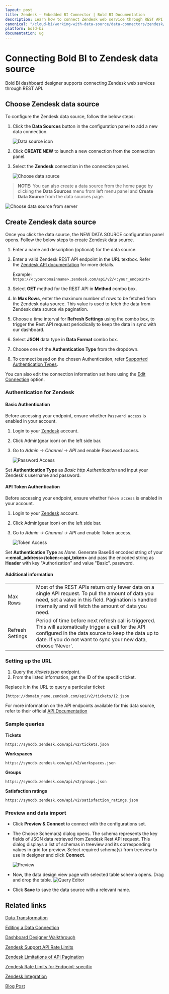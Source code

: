 ```yaml
---
layout: post
title: Zendesk – Embedded BI Connector | Bold BI Documentation
description: Learn how to connect Zendesk web service through REST API endpoint with Bold BI Embedded and create data source.
canonical: "/cloud-bi/working-with-data-source/data-connectors/zendesk/"
platform: bold-bi
documentation: ug
---
```


# Connecting Bold BI to Zendesk data source
Bold BI dashboard designer supports connecting Zendesk web services through REST API. 

## Choose Zendesk data source
To configure the Zendesk data source, follow the below steps:
1. Click the **Data Sources** button in the configuration panel to add a new data connection.

   ![Data source icon](/static/assets/embedded/working-with-datasource/data-connectors/images/common/DataSourcesIcon.png)

2. Click **CREATE NEW** to launch a new connection from the connection panel.
3. Select the **Zendesk** connection in the connection panel.

   ![Choose data source](/static/assets/embedded/working-with-datasource/data-connectors/images/Zendesk/ChooseDS.png)

> **NOTE:**  You can also create a data source from the home page by clicking the **Data Sources** menu from left menu panel and **Create Data Source** from the data sources page.

   ![Choose data source from server](/static/assets/embedded/working-with-datasource/data-connectors/images/Zendesk/ChooseDS_Server.png)


## Create Zendesk data source
Once you click the data source, the NEW DATA SOURCE configuration panel opens. Follow the below steps to create Zendesk data source.
1. Enter a name and description (optional) for the data source.
2. Enter a valid Zendesk REST API endpoint in the URL textbox. Refer the [Zendesk API documentation](https://developer.zendesk.com/rest_api/docs/zendesk-apis/resources) for more details.

    Example: `https://<:yourdomainname>.zendesk.com/api/v2/<:your_endpoint>`    

3. Select **GET** method for the REST API in **Method** combo box.
4. In **Max Rows**, enter the maximum number of rows to be fetched from the Zendesk data source. This value is used to fetch the data from Zendesk data source via pagination.
5. Choose a time interval for **Refresh Settings** using the combo box, to trigger the Rest API request periodically to keep the data in sync with our dashboard.  
6. Select **JSON** data type in **Data Format** combo box.
7. Choose one of the **Authentication Type** from the dropdown.
8. To connect based on the chosen Authentication, refer [Supported Authentication Types](/embedded-bi/working-with-data-source/data-connectors/zendesk/#authentication-for-zendesk).

You can also edit the connection information set here using the [Edit Connection](/embedded-bi/working-with-data-source/editing-a-data-connection/) option.

### Authentication for Zendesk

#### Basic Authentication
Before accessing your endpoint, ensure whether `Password access` is enabled in your account.
1. Login to your [Zendesk](https://www.zendesk.com/login/) account.
2. Click Admin(gear icon) on the left side bar.
3. Go to *Admin -> Channel -> API* and enable Password access.

   ![Password Access](/static/assets/embedded/working-with-datasource/data-connectors/images/Zendesk/PasswordAccess.png)

Set **Authentication Type** as *Basic http Authentication* and input your Zendesk's username and password.

#### API Token Authentication
Before accessing your endpoint, ensure whether `Token access` is enabled in your account.
1. Login to your [Zendesk](https://www.zendesk.com/login/) account.
2. Click Admin(gear icon) on the left side bar.
3. Go to *Admin -> Channel -> API* and enable Token access.

   ![Token Access](/static/assets/embedded/working-with-datasource/data-connectors/images/Zendesk/TokenAccess.png)

Set **Authentication Type** as *None*. Generate Base64 encoded string of your **&lt;:email_address&gt;/token:&lt;:api_token&gt;** and pass the encoded string  as **Header** with key "Authorization" and value "Basic". password.

#### Additional information
<table width="600">
<tr>
<td>
Max Rows
</td>
<td>
Most of the REST APIs return only fewer data on a single API request. To pull the amount of data you need, set a value in this field.  
Pagination is handled internally and will fetch the amount of data you need.
</td>
</tr>
<tr>
<td>
Refresh Settings
</td>
<td>
Period of time before next refresh call is triggered. This will automatically trigger a call for the API configured in the data source to keep the data up to date. If you do not want to sync your new data, choose ‘Never’.
</td>
</tr>
</table>

### Setting up the URL

1. Query the <i>/tickets.json</i> endpoint.
2. From the listed information, get the ID of the specific ticket.

Replace it in the URL to query a particular ticket:

`[https://domain_name.zendesk.com/api/v2/tickets/12.json`

For more information on the API endpoints available for this data source, refer to their official [API Documentation](https://developer.zendesk.com/rest_api/docs/zendesk-apis/resources)

### Sample queries
**Tickets**

`https://syncdb.zendesk.com/api/v2/tickets.json`

**Workspaces**

`https://syncdb.zendesk.com/api/v2/workspaces.json`

**Groups**

`https://syncdb.zendesk.com/api/v2/groups.json`

**Satisfaction ratings**

`https://syncdb.zendesk.com/api/v2/satisfaction_ratings.json`


### Preview and data import
* Click **Preview & Connect** to connect with the configurations set.
* The Choose Schema(s) dialog opens. The schema represents the key fields of JSON data retrieved from Zendesk Rest API request. This dialog displays a list of schemas in treeview and its corresponding values in grid for preview. Select required schema(s) from treeview to use in designer and click **Connect**.

   ![Preview](/static/assets/embedded/working-with-datasource/data-connectors/images/common/Preview.png)

* Now, the data design view page with selected table schema opens. Drag and drop the table.
   ![Query Editor](/static/assets/embedded/working-with-datasource/data-connectors/images/common/QueryEditor.png)

* Click **Save** to save the data source with a relevant name.

## Related links
[Data Transformation](/embedded-bi/working-with-data-source/transforming-data/joining-table/)

[Editing a Data Connection](/embedded-bi/working-with-data-source/editing-a-data-connection/)   

[Dashboard Designer Walkthrough](/embedded-bi/getting-started/quick-start/)

[Zendesk Support API Rate Limits](https://developer.zendesk.com/rest_api/docs/support/introduction#rate-limits)

[Zendesk Limitations of API Pagination](https://develop.zendesk.com/hc/en-us/articles/360001068607#limit)

[Zendesk Rate Limits for Endpoint-specific](https://developer.zendesk.com/rest_api/docs/support/introduction#endpoint-specific-rate-limits)

[Zendesk Integration](https://www.boldbi.com/integrations/zendesk?utm_source=syncfusion&utm_medium=documentation&utm_campaign=boldbizendeskintegration)

[Blog Post](https://www.boldbi.com/blog/zendesk-dashboard-example-for-monitoring-customer-service-performance-with-bold-bi)